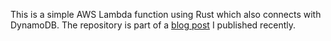 This is a simple AWS Lambda function using Rust which also connects with DynamoDB. 
The repository is part of a [blog post](https://iamkonstantin.eu/blog/post-2018-12-02/) I published recently.
